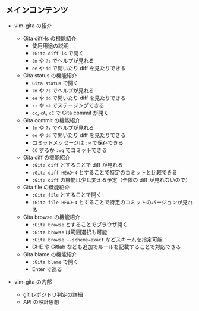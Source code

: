 ## メインコンテンツ

- vim-gita の紹介
  - Gita diff-ls の機能紹介
    - 使用用途の説明
    - `:Gita diff-ls` で開く
    - `?m` や `?s` でヘルプが見れる
    - `ee` や `dd` で開いたり diff を見たりできる
  - Gita status の機能紹介
    - `Gita status` で開く
    - `?m` や `?s` でヘルプが見れる
    - `ee` や `dd` で開いたり diff を見たりできる
    - `--` や `-a` でステージングできる
    - `cc`, `cA`, `cC` で Gita commit が開く
  - Gita commit の機能紹介
    - `?m` や `?s` でヘルプが見れる
    - `ee` や `dd` で開いたり diff を見たりできる
    - コミットメッセージは `:w` で保存できる
    - `CC` するか `:wq` でコミットできる
  - Gita diff の機能紹介
    - `:Gita diff` とすることで diff が見れる
    - `:Gita diff HEAD~4` とすることで特定のコミットと比較できる
    - `:Gita diff` の機能は少し変える予定（全体の diff が見れないので）
  - Gita file の機能紹介
    - `:Gita file` とすることで開く
    - `:Gita file HEAD~4` とすることで特定のコミットのバージョンが見れる
  - Gita browse の機能紹介
    - `:Gita browse` とすることでブラウザ開く
    - `:Gita browse` は範囲選択も可能
    - `:Gita browse --scheme=exact` などスキームを指定可能
    - GHE や Gitlab なども追加でルールを記載することで対応できる
  - Gita blame の機能紹介
    - `:Gita blame` で開く
    - Enter で巡る

- vim-gita の内部
  - git レポジトリ判定の詳細
  - API の設計思想
